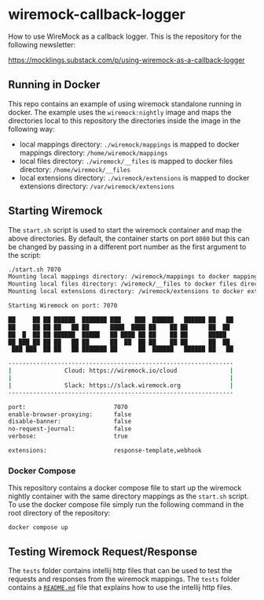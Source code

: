 # wiremock-callback-logger

How to use WireMock as a callback logger. This is the repository for the following newsletter:

https://mocklings.substack.com/p/using-wiremock-as-a-callback-logger

## Running in Docker

This repo contains an example of using wiremock standalone running in docker. The example uses the `wiremock:nightly`
image and maps the directories local to this repository the directories inside the image in the following way:

* local mappings directory: `./wiremock/mappings` is mapped to docker mappings directory: `/home/wiremock/mappings`
* local files directory: `./wiremock/__files` is mapped to docker files directory: `/home/wiremock/__files`
* local extensions directory: `./wiremock/extensions` is mapped to docker extensions
  directory: `/var/wiremock/extensions`

## Starting Wiremock

The `start.sh` script is used to start the wiremock container and map the above directories. By default, the container
starts on port `8080` but this can be changed by passing in a different port number as the first argument to the
script:

```bash
./start.sh 7070
Mounting local mappings directory: /wiremock/mappings to docker mappings directory: /home/wiremock/mappings
Mounting local files directory: /wiremock/__files to docker files directory: /home/wiremock/__files
Mounting local extensions directory: /wiremock/extensions to docker extensions directory: /var/wiremock/extensions

Starting Wiremock on port: 7070

██     ██ ██ ██████  ███████ ███    ███  ██████   ██████ ██   ██
██     ██ ██ ██   ██ ██      ████  ████ ██    ██ ██      ██  ██
██  █  ██ ██ ██████  █████   ██ ████ ██ ██    ██ ██      █████
██ ███ ██ ██ ██   ██ ██      ██  ██  ██ ██    ██ ██      ██  ██
 ███ ███  ██ ██   ██ ███████ ██      ██  ██████   ██████ ██   ██

----------------------------------------------------------------
|               Cloud: https://wiremock.io/cloud               |
|                                                              |
|               Slack: https://slack.wiremock.org              |
----------------------------------------------------------------

port:                         7070
enable-browser-proxying:      false
disable-banner:               false
no-request-journal:           false
verbose:                      true

extensions:                   response-template,webhook
```

### Docker Compose

This repository contains a docker compose file to start up the wiremock nightly container with the same directory
mappings as the `start.sh` script. To use the docker compose file simply run the following command in the root
directory of the repository:

```shell
docker compose up
```

## Testing Wiremock Request/Response

The `tests` folder contains intellij http files that can be used to test the requests and responses from
the wiremock mappings. The `tests` folder contains a [`README.md`](tests/README.md) file that explains how to use the
intellij http files.

